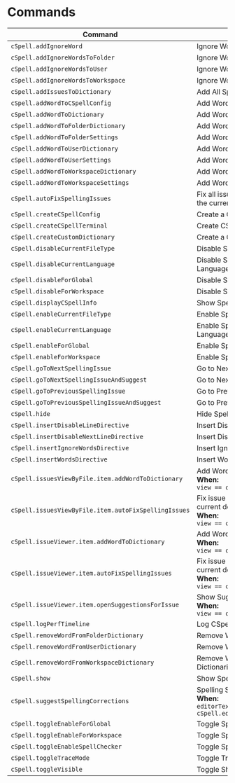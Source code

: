 <!--- AUTO-GENERATED ALL CHANGES WILL BE LOST --->

# Commands

| Command                                              | Title                                                                                                           |
| ---------------------------------------------------- | --------------------------------------------------------------------------------------------------------------- |
| `cSpell.addIgnoreWord`                               | Ignore Words                                                                                                    |
| `cSpell.addIgnoreWordsToFolder`                      | Ignore Word in Folder Settings                                                                                  |
| `cSpell.addIgnoreWordsToUser`                        | Ignore Words in User Settings                                                                                   |
| `cSpell.addIgnoreWordsToWorkspace`                   | Ignore Words in Workspace Settings                                                                              |
| `cSpell.addIssuesToDictionary`                       | Add All Spelling Issues to Dictionary                                                                           |
| `cSpell.addWordToCSpellConfig`                       | Add Words to CSpell Configuration                                                                               |
| `cSpell.addWordToDictionary`                         | Add Words to Dictionary                                                                                         |
| `cSpell.addWordToFolderDictionary`                   | Add Words to Folder Dictionary                                                                                  |
| `cSpell.addWordToFolderSettings`                     | Add Words to Folder Settings                                                                                    |
| `cSpell.addWordToUserDictionary`                     | Add Words to User Dictionary                                                                                    |
| `cSpell.addWordToUserSettings`                       | Add Words to User Settings                                                                                      |
| `cSpell.addWordToWorkspaceDictionary`                | Add Words to Workspace Dictionary                                                                               |
| `cSpell.addWordToWorkspaceSettings`                  | Add Words to Workspace Settings                                                                                 |
| `cSpell.autoFixSpellingIssues`                       | Fix all issues with a preferred suggestion in the current document.                                             |
| `cSpell.createCSpellConfig`                          | Create a CSpell Configuration File.                                                                             |
| `cSpell.createCSpellTerminal`                        | Create CSpell REPL Terminal                                                                                     |
| `cSpell.createCustomDictionary`                      | Create a Custom Dictionary File.                                                                                |
| `cSpell.disableCurrentFileType`                      | Disable Spell Checking File Type                                                                                |
| `cSpell.disableCurrentLanguage`                      | Disable Spell Checking Document Language                                                                        |
| `cSpell.disableForGlobal`                            | Disable Spell Checking by Default                                                                               |
| `cSpell.disableForWorkspace`                         | Disable Spell Checking For Workspace                                                                            |
| `cSpell.displayCSpellInfo`                           | Show Spell Checker Configuration Info                                                                           |
| `cSpell.enableCurrentFileType`                       | Enable Spell Checking File Type                                                                                 |
| `cSpell.enableCurrentLanguage`                       | Enable Spell Checking Document Language                                                                         |
| `cSpell.enableForGlobal`                             | Enable Spell Checking by Default                                                                                |
| `cSpell.enableForWorkspace`                          | Enable Spell Checking For Workspace                                                                             |
| `cSpell.goToNextSpellingIssue`                       | Go to Next Spelling Issue                                                                                       |
| `cSpell.goToNextSpellingIssueAndSuggest`             | Go to Next Spelling Issue and Suggest                                                                           |
| `cSpell.goToPreviousSpellingIssue`                   | Go to Previous Spelling Issue                                                                                   |
| `cSpell.goToPreviousSpellingIssueAndSuggest`         | Go to Previous Spelling Issue and Suggest                                                                       |
| `cSpell.hide`                                        | Hide Spelling Decorations                                                                                       |
| `cSpell.insertDisableLineDirective`                  | Insert Disable Current Line Directive                                                                           |
| `cSpell.insertDisableNextLineDirective`              | Insert Disable Next Line Directive                                                                              |
| `cSpell.insertIgnoreWordsDirective`                  | Insert Ignore Words Directive                                                                                   |
| `cSpell.insertWordsDirective`                        | Insert Words Directive                                                                                          |
| `cSpell.issuesViewByFile.item.addWordToDictionary`   | Add Word to Dictionary<br>**When:**<br> `view == cspell.issuesViewByFile`                                       |
| `cSpell.issuesViewByFile.item.autoFixSpellingIssues` | Fix issue with preferred suggestion in the current document.<br>**When:**<br> `view == cspell.issuesViewByFile` |
| `cSpell.issueViewer.item.addWordToDictionary`        | Add Word to Dictionary<br>**When:**<br> `view == cspell-info.issuesView`                                        |
| `cSpell.issueViewer.item.autoFixSpellingIssues`      | Fix issue with preferred suggestion in the current document.<br>**When:**<br> `view == cspell-info.issuesView`  |
| `cSpell.issueViewer.item.openSuggestionsForIssue`    | Show Suggestions<br>**When:**<br> `view == cspell-info.issuesView`                                              |
| `cSpell.logPerfTimeline`                             | Log CSpell performance times to console                                                                         |
| `cSpell.removeWordFromFolderDictionary`              | Remove Words from the Folder Dictionary                                                                         |
| `cSpell.removeWordFromUserDictionary`                | Remove Words from the Global Dictionary                                                                         |
| `cSpell.removeWordFromWorkspaceDictionary`           | Remove Words from the Workspace Dictionaries                                                                    |
| `cSpell.show`                                        | Show Spelling Decorations                                                                                       |
| `cSpell.suggestSpellingCorrections`                  | Spelling Suggestions...<br>**When:**<br> `editorTextFocus && cSpell.editorMenuContext.showSuggestions`          |
| `cSpell.toggleEnableForGlobal`                       | Toggle Spell Checking in User Settings                                                                          |
| `cSpell.toggleEnableForWorkspace`                    | Toggle Spell Checking for Workspace                                                                             |
| `cSpell.toggleEnableSpellChecker`                    | Toggle Spell Checking                                                                                           |
| `cSpell.toggleTraceMode`                             | Toggle Trace Mode                                                                                               |
| `cSpell.toggleVisible`                               | Toggle Show Decorations                                                                                         |
